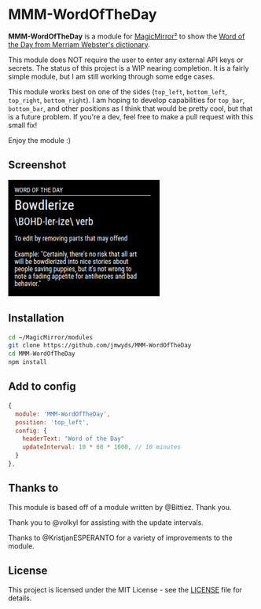 # MMM-WordOfTheDay

**MMM-WordOfTheDay** is a module for [MagicMirror²](https://github.com/MagicMirrorOrg/MagicMirror) to show the [Word of the Day from Merriam Webster's dictionary](https://www.merriam-webster.com/word-of-the-day).

This module does NOT require the user to enter any external API keys or secrets. The status of this project is a WIP nearing completion. It is a fairly simple module, but I am still working through some edge cases.

This module works best on one of the sides (`top_left`, `bottom_left`, `top_right`, `bottom_right`). I am hoping to develop capabilities for `top_bar`, `bottom_bar`, and other positions as I think that would be pretty cool, but that is a future problem. If you're a dev, feel free to make a pull request with this small fix!

Enjoy the module :)

## Screenshot

![Screenshot of Word of the Day Module](wotdPic.png)

## Installation

```bash
cd ~/MagicMirror/modules
git clone https://github.com/jmwyds/MMM-WordOfTheDay
cd MMM-WordOfTheDay
npm install
```

## Add to config

```js
{
  module: 'MMM-WordOfTheDay',
  position: 'top_left',
  config: {
    headerText: "Word of the Day"
    updateInterval: 10 * 60 * 1000, // 10 minutes
  }
},
```

## Thanks to

This module is based off of a module written by @Bittiez. Thank you.

Thank you to @volkyl for assisting with the update intervals.

Thanks to @KristjanESPERANTO for a variety of improvements to the module.

## License

This project is licensed under the MIT License - see the [LICENSE](LICENSE.md) file for details.
